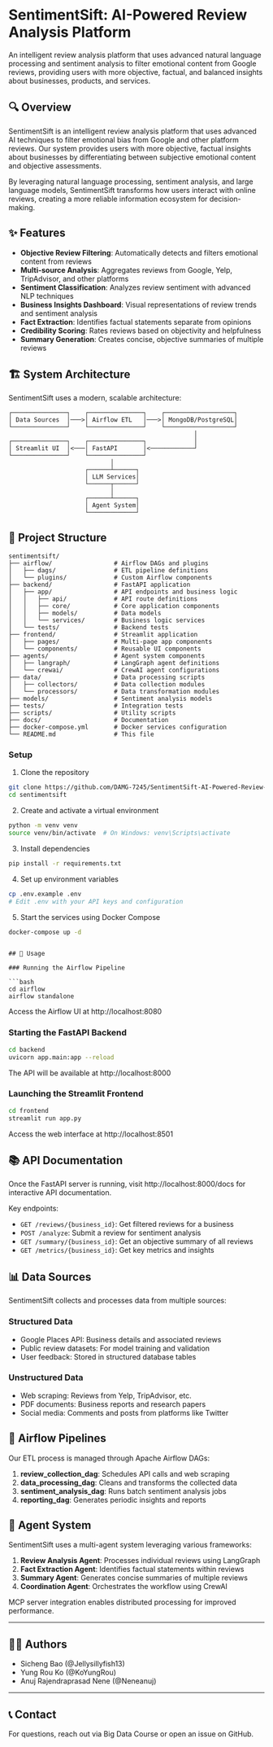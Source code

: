 # SentimentSift: AI-Powered Review Analysis Platform

An intelligent review analysis platform that uses advanced natural
language processing and sentiment analysis to filter emotional content from Google reviews,
providing users with more objective, factual, and balanced insights about businesses, products,
and services.


## 🔍 Overview

SentimentSift is an intelligent review analysis platform that uses advanced AI techniques to filter emotional bias from Google and other platform reviews. Our system provides users with more objective, factual insights about businesses by differentiating between subjective emotional content and objective assessments.

By leveraging natural language processing, sentiment analysis, and large language models, SentimentSift transforms how users interact with online reviews, creating a more reliable information ecosystem for decision-making.


## ✨ Features

- **Objective Review Filtering**: Automatically detects and filters emotional content from reviews
- **Multi-source Analysis**: Aggregates reviews from Google, Yelp, TripAdvisor, and other platforms
- **Sentiment Classification**: Analyzes review sentiment with advanced NLP techniques
- **Business Insights Dashboard**: Visual representations of review trends and sentiment analysis
- **Fact Extraction**: Identifies factual statements separate from opinions
- **Credibility Scoring**: Rates reviews based on objectivity and helpfulness
- **Summary Generation**: Creates concise, objective summaries of multiple reviews

## 🏗️ System Architecture

SentimentSift uses a modern, scalable architecture:

```
┌───────────────┐    ┌───────────────┐    ┌───────────────────┐
│ Data Sources  │───>│ Airflow ETL   │───>│ MongoDB/PostgreSQL│
└───────────────┘    └───────────────┘    └───────────────────┘
                                                   │
┌───────────────┐    ┌───────────────┐             │
│ Streamlit UI  │<───│ FastAPI       │<────────────┘
└───────────────┘    └───────────────┘
                            │
                     ┌──────┴──────┐
                     │ LLM Services│
                     └──────┬──────┘
                            │
                     ┌──────┴──────┐
                     │ Agent System│
                     └─────────────┘
```

## 📂 Project Structure

```
sentimentsift/
├── airflow/                 # Airflow DAGs and plugins
│   ├── dags/                # ETL pipeline definitions
│   └── plugins/             # Custom Airflow components
├── backend/                 # FastAPI application
│   ├── app/                 # API endpoints and business logic
│   │   ├── api/             # API route definitions
│   │   ├── core/            # Core application components
│   │   ├── models/          # Data models
│   │   └── services/        # Business logic services
│   └── tests/               # Backend tests
├── frontend/                # Streamlit application
│   ├── pages/               # Multi-page app components
│   └── components/          # Reusable UI components
├── agents/                  # Agent system components
│   ├── langraph/            # LangGraph agent definitions
│   └── crewai/              # CrewAI agent configurations
├── data/                    # Data processing scripts
│   ├── collectors/          # Data collection modules
│   └── processors/          # Data transformation modules
├── models/                  # Sentiment analysis models
├── tests/                   # Integration tests
├── scripts/                 # Utility scripts
├── docs/                    # Documentation
├── docker-compose.yml       # Docker services configuration
└── README.md                # This file
```


### Setup

1. Clone the repository
```bash
git clone https://github.com/DAMG-7245/SentimentSift-AI-Powered-Review-Analysis-Platform.git
cd sentimentsift
```

2. Create and activate a virtual environment
```bash
python -m venv venv
source venv/bin/activate  # On Windows: venv\Scripts\activate
```

3. Install dependencies
```bash
pip install -r requirements.txt
```

4. Set up environment variables
```bash
cp .env.example .env
# Edit .env with your API keys and configuration
```

5. Start the services using Docker Compose
```bash
docker-compose up -d
```


```

## 🚀 Usage

### Running the Airflow Pipeline

```bash
cd airflow
airflow standalone
```
Access the Airflow UI at http://localhost:8080

### Starting the FastAPI Backend

```bash
cd backend
uvicorn app.main:app --reload
```
The API will be available at http://localhost:8000

### Launching the Streamlit Frontend

```bash
cd frontend
streamlit run app.py
```
Access the web interface at http://localhost:8501

## 📚 API Documentation

Once the FastAPI server is running, visit http://localhost:8000/docs for interactive API documentation.

Key endpoints:
- `GET /reviews/{business_id}`: Get filtered reviews for a business
- `POST /analyze`: Submit a review for sentiment analysis
- `GET /summary/{business_id}`: Get an objective summary of all reviews
- `GET /metrics/{business_id}`: Get key metrics and insights


## 📊 Data Sources

SentimentSift collects and processes data from multiple sources:

### Structured Data
- Google Places API: Business details and associated reviews
- Public review datasets: For model training and validation
- User feedback: Stored in structured database tables

### Unstructured Data
- Web scraping: Reviews from Yelp, TripAdvisor, etc.
- PDF documents: Business reports and research papers
- Social media: Comments and posts from platforms like Twitter

## 🔄 Airflow Pipelines

Our ETL process is managed through Apache Airflow DAGs:

1. **review_collection_dag**: Schedules API calls and web scraping
2. **data_processing_dag**: Cleans and transforms the collected data
3. **sentiment_analysis_dag**: Runs batch sentiment analysis jobs
4. **reporting_dag**: Generates periodic insights and reports

## 🤖 Agent System

SentimentSift uses a multi-agent system leveraging various frameworks:

1. **Review Analysis Agent**: Processes individual reviews using LangGraph
2. **Fact Extraction Agent**: Identifies factual statements within reviews
3. **Summary Agent**: Generates concise summaries of multiple reviews
4. **Coordination Agent**: Orchestrates the workflow using CrewAI

MCP server integration enables distributed processing for improved performance.

---

## **👨‍💻 Authors**
* Sicheng Bao (@Jellysillyfish13)
* Yung Rou Ko (@KoYungRou)
* Anuj Rajendraprasad Nene (@Neneanuj)

---

## **📞 Contact**
For questions, reach out via Big Data Course or open an issue on GitHub.
